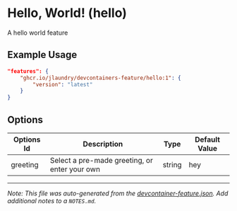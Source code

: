 
# Hello, World! (hello)

A hello world feature

## Example Usage

```json
"features": {
    "ghcr.io/jlaundry/devcontainers-feature/hello:1": {
        "version": "latest"
    }
}
```

## Options

| Options Id | Description | Type | Default Value |
|-----|-----|-----|-----|
| greeting | Select a pre-made greeting, or enter your own | string | hey |



---

_Note: This file was auto-generated from the [devcontainer-feature.json](https://github.com/jlaundry/devcontainers-feature/blob/main/src/hello/devcontainer-feature.json).  Add additional notes to a `NOTES.md`._
